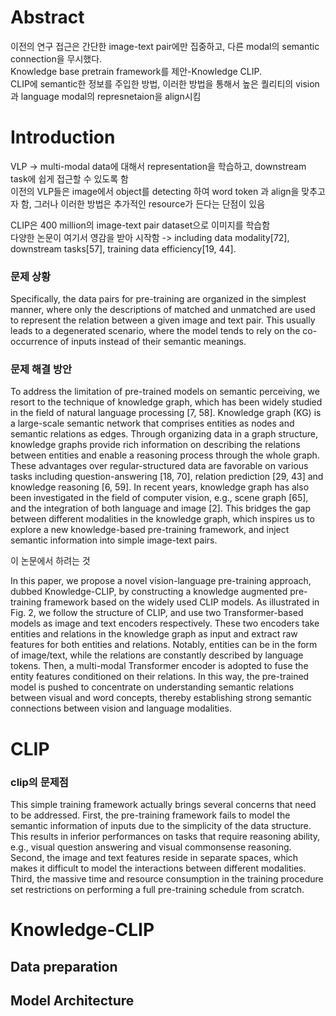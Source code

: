 # Abstract

이전의 연구 접근은 간단한 image-text pair에만 집중하고, 다른 modal의 semantic connection을 무시했다.    
Knowledge base pretrain framework를 제안-Knowledge CLIP.    
CLIP에 semantic한 정보를 주입한 방법, 이러한 방법을 통해서 높은 퀄리티의 vision 과 language modal의 represnetaion을 align시킴    

# Introduction

VLP -> multi-modal data에 대해서 representation을 학습하고, downstream task에 쉽게 접근할 수 있도록 함    
이전의 VLP들은 image에서 object를 detecting 하여 word token 과 align을 맞추고자 함, 그러나 이러한 방법은 추가적인 resource가 든다는 단점이 있음    

CLIP은 400 million의 image-text pair dataset으로 이미지를 학습함    
다양한 논문이 여기서 영감을 받아 시작함 -> including data modality[72], downstream tasks[57], training data efficiency[19, 44].   

### 문제 상황

Specifically, the data pairs for pre-training are organized in the simplest manner, where only the descriptions of matched and unmatched are used to represent the relation between a given image and text pair. This usually leads to a degenerated scenario, where the model tends to rely on the co-occurrence of inputs instead of their semantic meanings.     

### 문제 해결 방안

To address the limitation of pre-trained models on semantic perceiving, we resort to the technique of knowledge graph, which has been widely studied in the field of natural language processing [7, 58]. Knowledge graph (KG) is a large-scale semantic network that comprises entities as nodes and semantic relations as edges. Through organizing data in a graph structure, knowledge graphs provide rich information on describing the relations between entities and enable a reasoning process through the whole graph. These advantages over regular-structured data are favorable on various tasks including question-answering [18, 70], relation prediction [29, 43] and knowledge reasoning [6, 59]. In recent years, knowledge graph has also been investigated in the field of computer vision, e.g., scene graph [65], and the integration of both language and image [2]. This bridges the gap between different modalities in the knowledge graph, which inspires us to explore a new knowledge-based pre-training framework, and inject semantic information into simple image-text pairs.    


이 논문에서 하려는 것 

In this paper, we propose a novel vision-language pre-training approach, dubbed Knowledge-CLIP, by constructing a knowledge augmented pre-training framework based on the widely used CLIP models. As illustrated in Fig. 2, we follow the structure of CLIP, and use two Transformer-based models as image and text encoders respectively. These two encoders take entities and relations in the knowledge graph as input and extract raw features for both entities and relations. Notably, entities can be in the form of image/text, while the relations are constantly described by language tokens. Then, a multi-modal Transformer encoder is adopted to fuse the entity features conditioned on their relations. In this way, the pre-trained model is pushed to concentrate on understanding semantic relations between visual and word concepts, thereby establishing strong semantic connections between vision and language modalities.


# CLIP

### clip의 문제점

This simple training framework actually brings several concerns that need to be addressed. First, the pre-training framework fails to model the semantic information of inputs due to the simplicity of the data structure. This results in inferior performances on tasks that require reasoning ability, e.g., visual question answering and visual commonsense reasoning. Second, the image and text features reside in separate spaces, which makes it difficult to model the interactions between different modalities. Third, the massive time and resource consumption in the training procedure set restrictions on performing a full pre-training schedule from scratch.

# Knowledge-CLIP

## Data preparation

## Model Architecture

